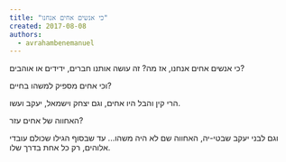 ```yaml
---
title: "כי אנשים אחים אנחנו"
created: 2017-08-08
authors: 
  - avrahambenemanuel
---
```


כי אנשים אחים אנחנו, אז מה? זה עושה אותנו חברים, ידידים או אוהבים?

וכי אחים מספיק למשהו בחיים?

הרי קין והבל היו אחים, וגם יצחק וישמאל, יעקב ועשו.

האחווה של אחים עזר?

וגם לבני יעקב שבטי-יה, האחווה שם לא היה משהו... עד שבסוף הגילו שכולם עובדי אלוהים, רק כל אחת בדרך שלו.
